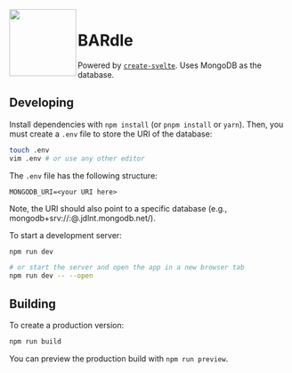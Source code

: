 <img align="left" src="https://github.com/therealvidem/bardle/blob/develop/static/favicon.png" width="120px">

# BARdle

Powered by [`create-svelte`](https://github.com/sveltejs/kit/tree/master/packages/create-svelte). Uses MongoDB as the database.

## Developing

Install dependencies with `npm install` (or `pnpm install` or `yarn`). Then, you must create a `.env` file to store the URI of the database:

```bash
touch .env
vim .env # or use any other editor
```

The `.env` file has the following structure:

```
MONGODB_URI=<your URI here>
```

Note, the URI should also point to a specific database (e.g., mongodb+srv://<username>:<password>@<your project>.jdlnt.mongodb.net/<your database name>).

To start a development server:

```bash
npm run dev

# or start the server and open the app in a new browser tab
npm run dev -- --open
```

## Building

To create a production version:

```bash
npm run build
```

You can preview the production build with `npm run preview`.
